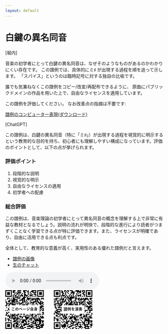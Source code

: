 ```yaml
---
layout: default
---
```


# 白鍵の異名同音

[堀内]

音楽の初学者にとって白鍵の異名同音は、なぜそのようなものがあるのかわかりにくい存在です。
この譜例では、具体的にミ♯ が出現する過程を順を追って示します。
「スパイス」というのは臨時記号に対する独自の比喩です。

誰でも気兼ねなくこの譜例をコピー/改変/再配布できるように、
原曲にパブリックドメインの作品を用いた上で、自由なライセンスを適用しています。

この譜例を評価してください。
なお改善点の指摘は不要です:

[譜例のコンピューター表現(ダウンロード)](enharmonic.musicxml)

[ChatGPT]

この譜例は、白鍵の異名同音（特に「ミ♯」）が出現する過程を視覚的に明示するという教育的な目的を持ち、初心者にも理解しやすい構成になっています。評価のポイントとして、以下の点が挙げられます。

### 評価ポイント

1. 段階的な説明
2. 視覚的な明示
3. 自由なライセンスの適用
4. 初学者への配慮

### 総合評価

この譜例は、音楽理論の初学者にとって異名同音の概念を理解する上で非常に有益な教材となるでしょう。説明の流れが明快で、段階的な進行により読者がつまずくことなく学習できる点が特に評価できます。また、ライセンスが明確であり、自由に活用できる点も利点です。

全体として、教育的な意義が高く、実用性のある優れた譜例だと言えます。

<ul>
  <li><a href="enharmonic.png">譜例の画像</a></li>
  <li><a href="https://chatgpt.com/share/67999ec4-ed98-8012-b243-3bea4f41f83c">生のチャット</a></li>
</ul>
<audio controls>
  <source src="enharmonic.mp3" type="audio/mp3">
</audio>
<div class="print-only">
  <div style="display: flex; justify-content: flex-start; gap: 32px;">
    <img src="enharmonic-chat.qrcode.png" alt="">
    <img src="enharmonic.qrcode.png" alt="">
  </div>
</div>
